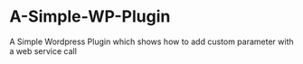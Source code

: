 # A-Simple-WP-Plugin
A Simple Wordpress Plugin which shows how to add custom parameter with a web service call
